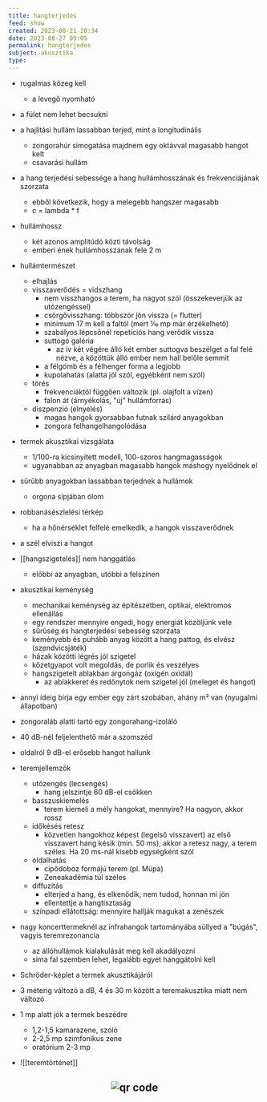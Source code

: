 ```yaml
---
title: hangterjedés
feed: show
created: 2023-08-21 20:34
date: 2023-08-27 09:05
permalink: hangterjedes
subject: akusztika
type: 
---
```


- rugalmas közeg kell
	- a levegő nyomható
- a fület nem lehet becsukni
- a hajlítási hullám lassabban terjed, mint a longitudinális
	- zongorahúr simogatása majdnem egy oktávval magasabb hangot kelt
	- csavarási hullám
- a hang terjedési sebessége a hang hullámhosszának és frekvenciájának szorzata
	- ebből következik, hogy a melegebb hangszer magasabb
	- c = lambda * f
- hullámhossz
	- két azonos amplitúdó közti távolság
	- emberi ének hullámhosszának fele 2 m
- hullámtermészet
	- elhajlás
	- visszaverődés = vidszhang
		- nem visszhangos a terem, ha nagyot szól (összekeverjük az utózengéssel)
		- csörgővisszhang: többször jön vissza (= flutter)
		- minimum 17 m kell a faltól (mert ⅒ mp már érzékelhető)
		- szabályos lépcsőnél repetíciós hang verődik vissza
		- suttogó galéria
			- az ív két végére álló két ember suttogva beszélget a fal felé nézve, a közöttük álló ember nem hall belőle semmit
		- a félgömb és a félhenger forma a legjobb
		- kupolahatás (alatta jól szól, egyébként nem szól)
	- törés
		- frekvenciáktól függően változik (pl. olajfolt a vízen)
		- falon át (árnyékolás, "új" hullámforrás)
	- diszpenzió (elnyelés)
		- magas hangok gyorsabban futnak szilárd anyagokban
		- zongora felhangelhangolódása 
- termek akusztikai vizsgálata
	- 1/100-ra kicsinyített modell, 100-szoros hangmagasságok
	- ugyanabban az anyagban magasabb hangok máshogy nyelődnek el
- sűrűbb anyagokban lassabban terjednek a hullámok
	- orgona sípjában ólom
- robbanásészlelési térkép
	- ha a hőnérséklet felfelé emelkedik, a hangok visszaverődnek
- a szél elviszi a hangot
- [[hangszigetelés]] nem hanggátlás
	- előbbi az anyagban, utóbbi a felszínen
- akusztikai keménység
	- mechanikai keménység az építészetben, optikai, elektromos ellenállás
	- egy rendszer mennyire engedi, hogy energiát közöljünk vele
	- sűrűség és hangterjedési sebesség szorzata
	- keményebb és puhább anyag között a hang pattog, és elvész (szendvicsjáték)
	- házak közötti légrés jól szigetel
	- kőzetgyapot volt megoldás, de porlik és veszélyes
	- hangszigetelt ablakban argongáz (oxigén oxidál)
		- az ablakkeret és redőnytok nem szigetel jól (meleget és hangot)
- annyi ideig bírja egy ember egy zárt szobában, ahány m² van (nyugalmi állapotban)
- zongoraláb alatti tartó egy zongorahang-izoláló
- 40 dB-nél feljelenthető már a szomszéd
- oldalról 9 dB-el erősebb hangot hallunk
- teremjellemzők
	- utózengés (lecsengés)
		- hang jelszintje 60 dB-el csökken
	- basszuskiemelés
		- terem kiemeli a mély hangokat, mennyire? Ha nagyon, akkor rossz
	- időkésés retesz
		- közvetlen hangokhoz képest (legelső visszavert) az első visszavert hang késik (min. 50 ms), akkor a retesz nagy, a terem széles. Ha 20 ms-nál kisebb egységként szól
	- oldalhatás
		- cipődoboz formájú terem (pl. Müpa)
		- Zeneakadémia túl széles
	- diffuzitás
		- elterjed a hang, és elkenődik, nem tudod, honnan mi jön
		- ellentettje a hangtisztaság
	- színpadi ellátottság: mennyire hallják magukat a zenészek
- nagy koncerttermeknél az infrahangok tartományába süllyed a "búgás", vagyis teremrezonancia
	- az állóhullámok kialakulását meg kell akadályozni
	- sima fal szemben lehet, legalább egyet hanggátolni kell
- Schröder-képlet a termek akusztikájáról
- 3 méterig változó a dB, 4 és 30 m között a teremakusztika miatt nem változó
- 1 mp alatt jók a termek beszédre
	- 1,2-1,5 kamarazene, szóló
	- 2-2,5 mp szimfonikus zene
	- oratórium 2-3 mp

- ![[teremtörténet]]



## <p style="text-align: center;"><img src="https://chart.googleapis.com/chart?cht=qr&chl=https://notes.andrasdenes.com/hangterjedes&chs=180x180&choe=UTF-8&chld=L|2" alt="qr code"></p>

